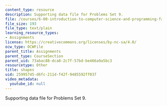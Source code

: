 ```yaml
---
content_type: resource
description: Supporting data file for Problems Set 9.
file: /courses/6-00-introduction-to-computer-science-and-programming-fall-2008/25995745d6fc211df42f9485592ff037_shapes.txt
file_size: 193
file_type: text/plain
learning_resource_types:
- Assignments
license: https://creativecommons.org/licenses/by-nc-sa/4.0/
ocw_type: OCWFile
parent_title: Assignments
parent_type: CourseSection
parent_uid: 73abac88-dca8-2c7f-57bd-be466a9a5bc3
resourcetype: Other
title: shapes
uid: 25995745-d6fc-211d-f42f-9485592ff037
video_metadata:
  youtube_id: null
---
```

Supporting data file for Problems Set 9.